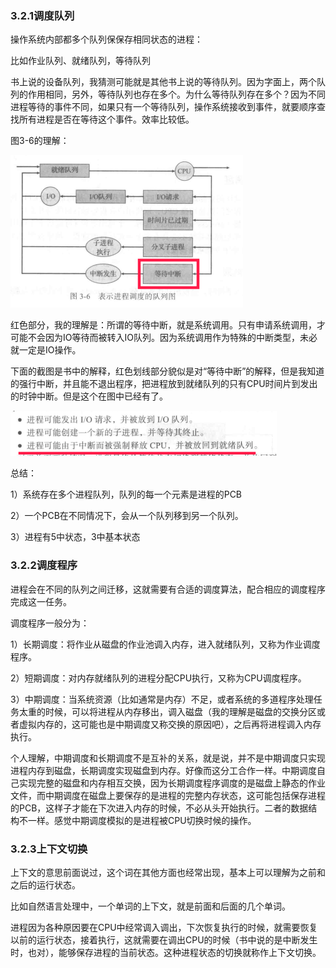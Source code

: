 ### 3.2.1调度队列

操作系统内部都多个队列保保存相同状态的进程：

比如作业队列、就绪队列，等待队列

书上说的设备队列，我猜测可能就是其他书上说的等待队列。因为字面上，两个队列的作用相同，另外，等待队列也存在多个。为什么等待队列存在多个？因为不同进程等待的事件不同，如果只有一个等待队列，操作系统接收到事件，就要顺序查找所有进程是否在等待这个事件。效率比较低。

图3-6的理解：

![](../../assets/2022-10-12-07-46-15-image.png)

红色部分，我的理解是：所谓的等待中断，就是系统调用。只有申请系统调用，才可能不会因为IO等待而被转入IO队列。因为系统调用作为特殊的中断类型，未必就一定是IO操作。

下面的截图是书中的解释，红色划线部分貌似是对“等待中断”的解释，但是我知道的强行中断，并且能不退出程序，把进程放到就绪队列的只有CPU时间片到发出的时钟中断。但是这个在图中已经有了。

![](../../assets/2022-10-12-08-00-46-image.png)

总结：

1）系统存在多个进程队列，队列的每一个元素是进程的PCB

2）一个PCB在不同情况下，会从一个队列移到另一个队列。

3）进程有5中状态，3中基本状态

### 3.2.2调度程序

进程会在不同的队列之间迁移，这就需要有合适的调度算法，配合相应的调度程序完成这一任务。

调度程序一般分为：

1）长期调度：将作业从磁盘的作业池调入内存，进入就绪队列，又称为作业调度程序。

2）短期调度：对内存就绪队列的进程分配CPU执行，又称为CPU调度程序。

3）中期调度：当系统资源（比如通常是内存）不足，或者系统的多道程序处理任务太重的时候，可以将进程从内存移出，调入磁盘（我的理解是磁盘的交换分区或者虚拟内存的，这可能也是中期调度又称交换的原因吧），之后再将进程调入内存执行。

个人理解，中期调度和长期调度不是互补的关系，就是说，并不是中期调度只实现进程内存到磁盘，长期调度实现磁盘到内存。好像而这分工合作一样。中期调度自己实现完整的磁盘和内存相互交换，因为长期调度程序调度的是磁盘上静态的作业文件，而中期调度在磁盘上要保存的是进程的完整内存状态，这可能包括保存进程的PCB，这样子才能在下次进入内存的时候，不必从头开始执行。二者的数据结构不一样。感觉中期调度模拟的是进程被CPU切换时候的操作。

### 3.2.3上下文切换

上下文的意思前面说过，这个词在其他方面也经常出现，基本上可以理解为之前和之后的运行状态。

比如自然语言处理中，一个单词的上下文，就是前面和后面的几个单词。

进程因为各种原因要在CPU中经常调入调出，下次恢复执行的时候，就需要恢复以前的运行状态，接着执行，这就需要在调出CPU的时候（书中说的是中断发生时，也对），能够保存进程的当前状态。这种进程状态的切换就称作上下文切换。
